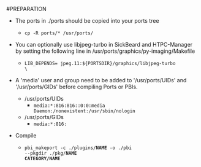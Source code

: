 #PREPARATION
* The ports in ./ports should be copied into your ports tree
    - <code>cp -R ports/* /usr/ports/</code>

* You can optionally use libjpeg-turbo in SickBeard and HTPC-Manager by setting the following line in /usr/ports/graphics/py-imaging/Makefile
    - <code>LIB_DEPENDS=    jpeg.11:${PORTSDIR}/graphics/libjpeg-turbo \\</code>

* A 'media' user and group need to be added to '/usr/ports/UIDs' and '/usr/ports/GIDs' before compiling Ports or PBIs.
    - /usr/ports/UIDs
        - <code>media:*:816:816::0:0:media Daemon:/nonexistent:/usr/sbin/nologin</code>
    - /usr/ports/GIDs
        - <code>media:*:816:</code>

* Compile
    - <code>pbi_makeport -c ./plugins/**NAME** -o ./pbi --pkgdir ./pkg/**NAME** **CATEGORY/NAME**</code>

